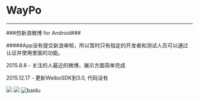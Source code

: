 # WayPo
---
###仿新浪微博 for Android###

#####App没有提交新浪审核，所以暂时只有指定的开发者和测试人员可以通过认证并使用里面的功能。

2015.8.8 - 关注的人最近的微博，展示方面简单完成

2015.12.17 - 更新WeiboSDK到3.0, 代码没有

![](#https://github.com/rexcheung/waypo/blob/master/demo.gif)
![](https://assets-cdn.github.com/images/modules/contact/goldstar.gif)
![baidu](http://www.baidu.com/img/bdlogo.gif "百度logo")
